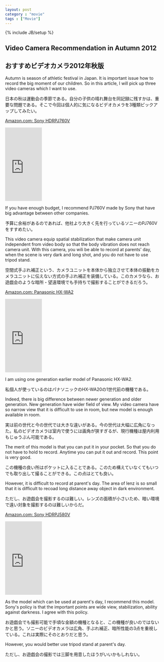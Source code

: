 ```yaml
---
layout: post
category : "movie"
tags : ["Movie"]
---
```

{% include JB/setup %}

## Video Camera Recommendation in Autumn 2012
## おすすめビデオカメラ2012年秋版
Autumn is season of athletic festival in Japan. It is important issue how to record the big moment of our children. So in this article, I will pick up three video cameras which I want to use.

日本の秋は運動会の季節である。自分の子供の晴れ舞台を同記録に残すかは、重要な問題である。そこで今回は個人的に気になるビデオカメラを3種類ピックアップしてみたい。

[Amazon.com: Sony HDRPJ760V](http://www.amazon.com/Sony-HDRPJ760V-Definition-Camcorder-Projector/dp/B006K54ZFK/ref=sr_1_1?ie=UTF8&qid=1347789554&sr=8-1&keywords=pj760v)

<iframe src="http://rcm-jp.amazon.co.jp/e/cm?lt1=_blank&bc1=000000&IS2=1&bg1=FFFFFF&fc1=000000&lc1=0000FF&t=theuntitled-22&o=9&p=8&l=as4&m=amazon&f=ifr&ref=ss_til&asins=B006YFH3MS" style="width:120px;height:240px;" scrolling="no" marginwidth="0" marginheight="0" frameborder="0"></iframe>

If you have enough budget, I recommend PJ760V made by Sony that have big advantage between other companies.

予算に余裕があるのであれば、他社より大きく先を行っているソニーのPJ760Vをすすめたい。

This video camera equip spatial stabilization that make camera unit independent from video body so that the body vibration does not reach camera unit. With this camera, you wili be able to record at parents' day, when the scene is very dark and long shot, and you do not have to use tripod stand.

空間式手ぶれ補正という、カメラユニットを本体から独立させて本体の振動をカメラユニットに伝えない方式の手ぶれ補正を装備している。このカメラなら、お遊戯会のような暗所・望遠環境でも手持ちで撮影することができるだろう。

[Amazon.com: Panasonic HX-WA2](http://www.amazon.com/Panasonic-HX-WA2-Waterproof-Camcorder-HX-WA2A/dp/B0072EW7KI/ref=sr_1_1?s=electronics&ie=UTF8&qid=1347790628&sr=1-1&keywords=panasonic+hx-wa2)

<iframe src="http://rcm-jp.amazon.co.jp/e/cm?lt1=_blank&bc1=000000&IS2=1&bg1=FFFFFF&fc1=000000&lc1=0000FF&t=theuntitled-22&o=9&p=8&l=as4&m=amazon&f=ifr&ref=ss_til&asins=B007ND8AMM" style="width:120px;height:240px;" scrolling="no" marginwidth="0" marginheight="0" frameborder="0"></iframe>

I am using one generation earlier model of Panasonic HX-WA2.

私個人が使っているのはパナソニックのHX-WA20の1世代前の機種である。

Indeed, there is big difference between newer generation and older generation. New generation have wider field of view. My video camera have so narrow view that it is difficult to use in room, but new model is enough available in room.

実は前の世代と今の世代では大きな違いがある。今の世代は大幅に広角になった。私のビデオカメラは室内で使うには画角が狭すぎるが、現行機種は屋内利用もじゅうぶん可能である。

The merit of this model is that you can put it in your pocket. So that you do not have to hold to record. Anytime you can put it out and record. This point is very good.

この機種の良い所はポケットに入ることである。このため構えていなくてもいつでも取り出して撮ることができる。この点はとても良い。

However, it is difficult to record at parent's day. The area of lenz is so small that it is difficult to recoad long distance away object in dark environment.

ただし、お遊戯会を撮影するのは難しい。レンズの面積が小さいため、暗い環境で遠い対象を撮影するのは難しいからだ。

[Amazon.com: Sony HDRPJ580V](http://www.amazon.com/Sony-HDRPJ580V-Definition-Camcorder-Projector/dp/B006K54ZU0/ref=sr_1_1?s=electronics&ie=UTF8&qid=1347790865&sr=1-1&keywords=sony+pj580)

<iframe src="http://rcm-jp.amazon.co.jp/e/cm?lt1=_blank&bc1=000000&IS2=1&bg1=FFFFFF&fc1=000000&lc1=0000FF&t=theuntitled-22&o=9&p=8&l=as4&m=amazon&f=ifr&ref=ss_til&asins=B006WXADSS" style="width:120px;height:240px;" scrolling="no" marginwidth="0" marginheight="0" frameborder="0"></iframe>

As the model which can be used at parent's day, I recommend this model. Sony's policy is that the important points are wide view, stabilization, ability against darkness. I agree with this policy.

お遊戯会でも撮影可能で手頃な金額の機種となると、この機種が良いのではないかと思う。ソニーのビデオカメラは広角、手ぶれ補正、暗所性能の3点を重視している。これは実際にそのとおりだと思う。

However, you would better use tripod stand at parent's day.

ただし、お遊戯会の撮影では三脚を用意したほうがいいかもしれない。